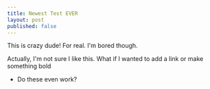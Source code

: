 ```yaml
---
title: Newest Test EVER
layout: post
published: false
---
```

This is crazy dude! For real. I'm bored though.

Actually, I'm not sure I like this. What if I wanted to add a link or make something bold

* Do these even work?